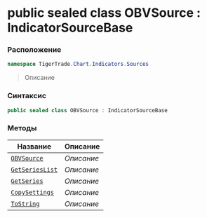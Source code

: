 
# public sealed class OBVSource : IndicatorSourceBase
### Расположение
```csharp
namespace TigerTrade.Chart.Indicators.Sources
```



> Описание

### Синтаксис
```csharp
public sealed class OBVSource : IndicatorSourceBase
```


### Методы
| Название | Описание |
| --- | --- |
| [`OBVSource`](./OBVSource.cs/Методы/OBVSource.md) | *Описание* |
| [`GetSeriesList`](./OBVSource.cs/Методы/GetSeriesList.md) | *Описание* |
| [`GetSeries`](./OBVSource.cs/Методы/GetSeries.md) | *Описание* |
| [`CopySettings`](./OBVSource.cs/Методы/CopySettings.md) | *Описание* |
| [`ToString`](./OBVSource.cs/Методы/ToString.md) | *Описание* |



